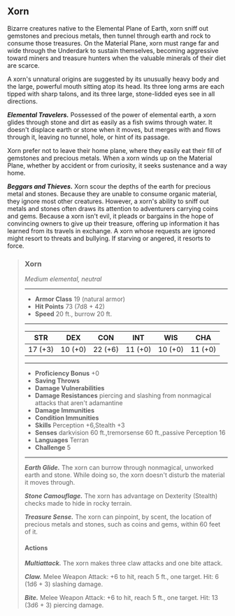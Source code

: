 ## Xorn
Bizarre creatures native to the Elemental Plane of Earth, xorn sniff out gemstones and precious metals, then tunnel through earth and rock to consume those treasures. On the Material Plane, xorn must range far and wide through the Underdark to sustain themselves, becoming aggressive toward miners and treasure hunters when the valuable minerals of their diet are scarce.

A xorn's unnatural origins are suggested by its unusually heavy body and the large, powerful mouth sitting atop its head. Its three long arms are each tipped with sharp talons, and its three large, stone-lidded eyes see in all directions.

***Elemental Travelers.*** Possessed of the power of elemental earth, a xorn glides through stone and dirt as easily as a fish swims through water. It doesn't displace earth or stone when it moves, but merges with and flows through it, leaving no tunnel, hole, or hint of its passage.

Xorn prefer not to leave their home plane, where they easily eat their fill of gemstones and precious metals. When a xorn winds up on the Material Plane, whether by accident or from curiosity, it seeks sustenance and a way home.

***Beggars and Thieves.*** Xorn scour the depths of the earth for precious metal and stones. Because they are unable to consume organic material, they ignore most other creatures. However, a xorn's ability to sniff out metals and stones often draws its attention to adventurers carrying coins and gems. Because a xorn isn't evil, it pleads or bargains in the hope of convincing owners to give up their treasure, offering up information it has learned from its travels in exchange. A xorn whose requests are ignored might resort to threats and bullying. If starving or angered, it resorts to force.

>### Xorn
>*Medium elemental, neutral*
>___
>- **Armor Class** 19 (natural armor)
>- **Hit Points** 73 (7d8 + 42)
>- **Speed** 20 ft., burrow 20 ft.
>___
>|**STR**|**DEX**|**CON**|**INT**|**WIS**|**CHA**|
>|:---:|:---:|:---:|:---:|:---:|:---:|
>|17 (+3)|10 (+0)|22 (+6)|11 (+0)|10 (+0)|11 (+0)|
>
>___
>- **Proficiency Bonus** +0
>- **Saving Throws** 
>- **Damage Vulnerabilities** 
>- **Damage Resistances** piercing and slashing from nonmagical attacks that aren't adamantine
>- **Damage Immunities** 
>- **Condition Immunities** 
>- **Skills** Perception +6,Stealth +3
>- **Senses** darkvision 60 ft.,tremorsense 60 ft.,passive Perception 16
>- **Languages** Terran
>- **Challenge** 5
>___
>***Earth Glide.*** The xorn can burrow through nonmagical, unworked earth and stone. While doing so, the xorn doesn't disturb the material it moves through.
>
>***Stone Camouflage.*** The xorn has advantage on Dexterity (Stealth) checks made to hide in rocky terrain.
>
>***Treasure Sense.*** The xorn can pinpoint, by scent, the location of precious metals and stones, such as coins and gems, within 60 feet of it.
>
>#### Actions
>***Multiattack.*** The xorn makes three claw attacks and one bite attack.
>
>***Claw.*** Melee Weapon Attack: +6 to hit, reach 5 ft., one target. Hit: 6 (1d6 + 3) slashing damage.
>
>***Bite.*** Melee Weapon Attack: +6 to hit, reach 5 ft., one target. Hit: 13 (3d6 + 3) piercing damage.
>
